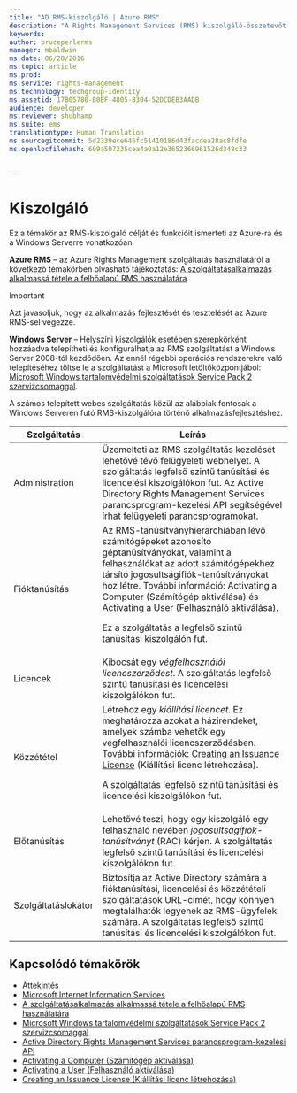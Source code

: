 ```yaml
---
title: "AD RMS-kiszolgáló | Azure RMS"
description: "A Rights Management Services (RMS) kiszolgáló-összetevőt számos, a Microsoft Internet Information Services szolgáltatásban futó webes szolgáltatás megvalósítja."
keywords: 
author: bruceperlerms
manager: mbaldwin
ms.date: 06/28/2016
ms.topic: article
ms.prod: 
ms.service: rights-management
ms.technology: techgroup-identity
ms.assetid: 17B05780-B0EF-4805-8304-52DCDEB3AADB
audience: developer
ms.reviewer: shubhamp
ms.suite: ems
translationtype: Human Translation
ms.sourcegitcommit: 5d2339ece646fc51410186d43facdea28ac8fdfe
ms.openlocfilehash: 609a507335cea4a0a12e3652366961526d348c33


---
```


# Kiszolgáló

Ez a témakör az RMS-kiszolgáló célját és funkcióit ismerteti az Azure-ra és a Windows Serverre vonatkozóan.

**Azure RMS** – az Azure Rights Management szolgáltatás használatáról a következő témakörben olvasható tájékoztatás: [A szolgáltatásalkalmazás alkalmassá tétele a felhőalapú RMS használatára](how-to-use-file-api-with-aadrm-cloud.md).

> [!IMPORTANT] 
> Azt javasoljuk, hogy az alkalmazás fejlesztését és tesztelését az Azure RMS-sel végezze.

**Windows Server** – Helyszíni kiszolgálók esetében szerepkörként hozzáadva telepítheti és konfigurálhatja az RMS szolgáltatást a Windows Server 2008-tól kezdődően. Az ennél régebbi operációs rendszerekre való telepítéséhez töltse le a szolgáltatást a Microsoft letöltőközpontjából: [Microsoft Windows tartalomvédelmi szolgáltatások Service Pack 2 szervizcsomaggal](http://www.microsoft.com/download/en/details.aspx?id=4909).

A számos telepített webes szolgáltatás közül az alábbiak fontosak a Windows Serveren futó RMS-kiszolgálóra történő alkalmazásfejlesztéshez.

| Szolgáltatás | Leírás |
|---------|-------------|
| Administration | Üzemelteti az RMS szolgáltatás kezelését lehetővé tévő felügyeleti webhelyet. A szolgáltatás legfelső szintű tanúsítási és licencelési kiszolgálókon fut. Az Active Directory Rights Management Services parancsprogram-kezelési API segítségével írhat felügyeleti parancsprogramokat.|
| Fióktanúsítás |Az RMS-tanúsítványhierarchiában lévő számítógépeket azonosító géptanúsítványokat, valamint a felhasználókat az adott számítógépekhez társító jogosultságifiók-tanúsítványokat hoz létre. További információ: Activating a Computer (Számítógép aktiválása) és Activating a User (Felhasználó aktiválása).<p><p>Ez a szolgáltatás a legfelső szintű tanúsítási kiszolgálón fut. |
|Licencek | Kibocsát egy *végfelhasználói licencszerződést*. A szolgáltatás legfelső szintű tanúsítási és licencelési kiszolgálókon fut.|
|Közzététel | Létrehoz egy *kiállítási licencet*. Ez meghatározza azokat a házirendeket, amelyek számba vehetők egy végfelhasználói licencszerződésben. További információk: [Creating an Issuance License](https://msdn.microsoft.com/library/Aa362355) (Kiállítási licenc létrehozása).<p><p>A szolgáltatás legfelső szintű tanúsítási és licencelési kiszolgálókon fut.|
|Előtanúsítás | Lehetővé teszi, hogy egy kiszolgáló egy felhasználó nevében *jogosultságifiók-tanúsítványt* (RAC) kérjen. A szolgáltatás legfelső szintű tanúsítási és licencelési kiszolgálókon fut.|
|Szolgáltatáslokátor | Biztosítja az Active Directory számára a fióktanúsítási, licencelési és közzétételi szolgáltatások URL-címét, hogy könnyen megtalálhatók legyenek az RMS-ügyfelek számára. A szolgáltatás legfelső szintű tanúsítási és licencelési kiszolgálókon fut.|

## Kapcsolódó témakörök ##
* [Áttekintés](ad-rms-overview.md)
* [Microsoft Internet Information Services](http://www.iis.net/overview)
* [A szolgáltatásalkalmazás alkalmassá tétele a felhőalapú RMS használatára](how-to-use-file-api-with-aadrm-cloud.md)
* [Microsoft Windows tartalomvédelmi szolgáltatások Service Pack 2 szervizcsomaggal](http://www.microsoft.com/download/en/details.aspx?id=4909)
* [Active Directory Rights Management Services parancsprogram-kezelési API](https://msdn.microsoft.com/library/Bb968797)
* [Activating a Computer (Számítógép aktiválása)](https://msdn.microsoft.com/library/Cc530377)
* [Activating a User (Felhasználó aktiválása)](https://msdn.microsoft.com/library/Cc530378)
* [Creating an Issuance License (Kiállítási licenc létrehozása)](https://msdn.microsoft.com/library/Aa362355)

 

 



<!--HONumber=Aug16_HO4-->


